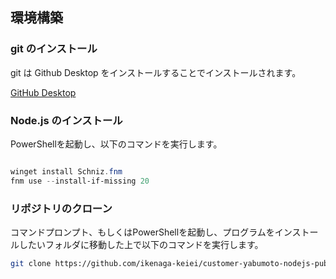 ## 環境構築

### git のインストール

git は Github Desktop をインストールすることでインストールされます。

[GitHub Desktop](https://desktop.github.com/)

### Node.js のインストール

PowerShellを起動し、以下のコマンドを実行します。

```powershell

winget install Schniz.fnm
fnm use --install-if-missing 20

```

### リポジトリのクローン

コマンドプロンプト、もしくはPowerShellを起動し、プログラムをインストールしたいフォルダに移動した上で以下のコマンドを実行します。

```bash
git clone https://github.com/ikenaga-keiei/customer-yabumoto-nodejs-public.git
```
